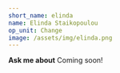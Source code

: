 ```yaml
---
short_name: elinda
name: Elinda Staikopoulou
op_unit: Change
image: /assets/img/elinda.png
---
```

**Ask me about**
Coming soon!
